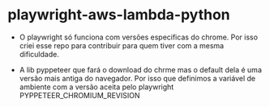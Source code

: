 # playwright-aws-lambda-python

- O playwright só funciona com versões especificas do chrome. Por isso criei esse repo para contribuir para quem tiver com a mesma dificuldade.

- A lib pyppeteer que fará o download do chrme mas o default dela é uma versão mais antiga do navegador.
Por isso que definimos a variável de ambiente com a versão aceita pelo playwright PYPPETEER_CHROMIUM_REVISION 
